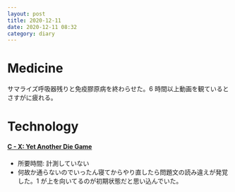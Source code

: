 ```yaml
---
layout: post
title: 2020-12-11
date: 2020-12-11 08:32
category: diary
---
```


# Medicine
サマライズ呼吸器残りと免疫膠原病を終わらせた。6 時間以上動画を観ているとさすがに疲れる。

# Technology

#### [C - X: Yet Another Die Game](https://atcoder.jp/contests/arc068/tasks/arc068_a)
- 所要時間: 計測していない
- 何故か通らないのでいったん寝てからやり直したら問題文の読み違えが発覚した。1 が上を向いてるのが初期状態だと思い込んでいた。